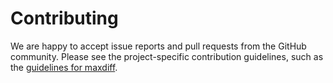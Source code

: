 # Contributing

We are happy to accept issue reports and pull requests from the GitHub community. Please see the project-specific contribution guidelines, such as the [guidelines for maxdiff](maxdiff/CONTRIBUTING.md).
